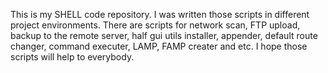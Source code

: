 This is my SHELL code repository.
I was written those scripts in different project environments.
There are scripts for network scan, FTP upload, backup to the remote server, half gui utils installer, appender, default route changer, command executer, LAMP, FAMP creater and etc.
I hope those scripts will help to everybody. 
